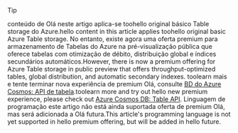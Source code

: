> [!TIP]
> <span data-ttu-id="23650-101">conteúdo de Olá neste artigo aplica-se toohello original básico Table storage do Azure.</span><span class="sxs-lookup"><span data-stu-id="23650-101">hello content in this article applies toohello original basic Azure Table storage.</span></span> <span data-ttu-id="23650-102">No entanto, existe agora uma oferta premium para armazenamento de Tabelas do Azure na pré-visualização pública que oferece tabelas com otimização de débito, distribuição global e índices secundários automáticos.</span><span class="sxs-lookup"><span data-stu-id="23650-102">However, there is now a premium offering for Azure Table storage in public preview that offers throughput-optimized tables, global distribution, and automatic secondary indexes.</span></span> <span data-ttu-id="23650-103">toolearn mais e tente terminar nova experiência de premium Olá, consulte [BD do Azure Cosmos: API de tabela](https://aka.ms/premiumtables).</span><span class="sxs-lookup"><span data-stu-id="23650-103">toolearn more and try out hello new premium experience, please check out [Azure Cosmos DB: Table API](https://aka.ms/premiumtables).</span></span> <span data-ttu-id="23650-104">Linguagem de programação este artigo não está ainda suportada oferta de premium Olá, mas será adicionada a Olá futura.</span><span class="sxs-lookup"><span data-stu-id="23650-104">This article's programming language is not yet supported in hello premium offering, but will be added in hello future.</span></span>
>
